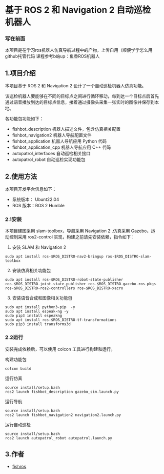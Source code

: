 # 基于 ROS 2 和 Navigation 2 自动巡检机器人

### 写在前面

本项目是在学习ros机器人仿真导航过程中的产物，上传自用（顺便学学怎么用github托管代码
课程参考b站up：鱼香ROS机器人

## 1.项目介绍

本项目基于 ROS 2 和  Navigation 2 设计了一个自动巡检机器人仿真功能。

该巡检机器人要能够在不同的目标点之间进行循环移动，每到达一个目标点后首先通过语音播放到达的目标点信息，接着通过摄像头采集一张实时的图像并保存到本地。

各功能包功能如下：
- fishbot_description 机器人描述文件，包含仿真相关配置
- fishbot_navigation2 机器人导航配置文件
- fishbot_application 机器人导航应用 Python 代码
- fishbot_application_cpp 机器人导航应用 C++ 代码
- autopatrol_interfaces  自动巡检相关接口
- autopatrol_robot  自动巡检实现功能包

## 2.使用方法

本项目开发平台信息如下：

- 系统版本： Ubunt22.04
- ROS 版本：ROS 2 Humble

### 2.1安装

本项目建图采用 slam-toolbox，导航采用 Navigation 2 ,仿真采用 Gazebo，运动控制采用 ros2-control 实现，构建之前请先安装依赖，指令如下：

1. 安装 SLAM 和 Navigation 2

```
sudo apt install ros-$ROS_DISTRO-nav2-bringup ros-$ROS_DISTRO-slam-toolbox
```

2. 安装仿真相关功能包

```
sudo apt install ros-$ROS_DISTRO-robot-state-publisher  ros-$ROS_DISTRO-joint-state-publisher ros-$ROS_DISTRO-gazebo-ros-pkgs ros-$ROS_DISTRO-ros2-controllers ros-$ROS_DISTRO-xacro
```

3. 安装语音合成和图像相关功能包

```
sudo apt install python3-pip  -y
sudo apt install espeak-ng -y
sudo pip3 install espeakng
sudo apt install ros-$ROS_DISTRO-tf-transformations
sudo pip3 install transforms3d
```

### 2.2运行

安装完成依赖后，可以使用 colcon 工具进行构建和运行。

构建功能包

```
colcon build
```

运行仿真

```
source install/setup.bash
ros2 launch fishbot_description gazebo_sim.launch.py
```

运行导航

```
source install/setup.bash
ros2 launch fishbot_navigation2 navigation2.launch.py
```

运行自动巡检

```
source install/setup.bash
ros2 launch autopatrol_robot autopatrol.launch.py
```

## 3.作者

- [fishros](https://github.com/fishros)
